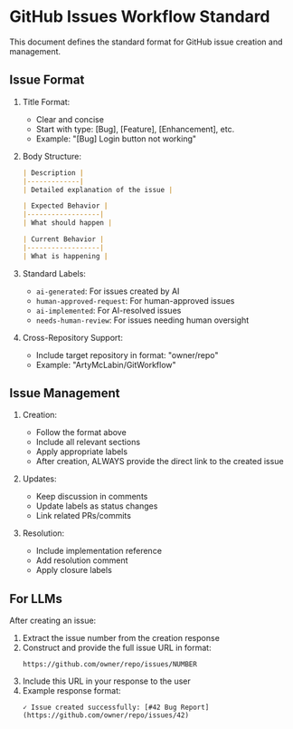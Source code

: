 # GitHub Issues Workflow Standard

This document defines the standard format for GitHub issue creation and management.

## Issue Format
1. Title Format:
   - Clear and concise
   - Start with type: [Bug], [Feature], [Enhancement], etc.
   - Example: "[Bug] Login button not working"

2. Body Structure:
   ```markdown
   | Description |
   |-------------|
   | Detailed explanation of the issue |

   | Expected Behavior |
   |------------------|
   | What should happen |

   | Current Behavior |
   |------------------|
   | What is happening |
   ```

3. Standard Labels:
   - `ai-generated`: For issues created by AI
   - `human-approved-request`: For human-approved issues
   - `ai-implemented`: For AI-resolved issues
   - `needs-human-review`: For issues needing human oversight

4. Cross-Repository Support:
   - Include target repository in format: "owner/repo"
   - Example: "ArtyMcLabin/GitWorkflow"

## Issue Management
1. Creation:
   - Follow the format above
   - Include all relevant sections
   - Apply appropriate labels
   - After creation, ALWAYS provide the direct link to the created issue

2. Updates:
   - Keep discussion in comments
   - Update labels as status changes
   - Link related PRs/commits

3. Resolution:
   - Include implementation reference
   - Add resolution comment
   - Apply closure labels

## For LLMs
After creating an issue:
1. Extract the issue number from the creation response
2. Construct and provide the full issue URL in format:
   ```
   https://github.com/owner/repo/issues/NUMBER
   ```
3. Include this URL in your response to the user
4. Example response format:
   ```
   ✓ Issue created successfully: [#42 Bug Report](https://github.com/owner/repo/issues/42)
   ``` 